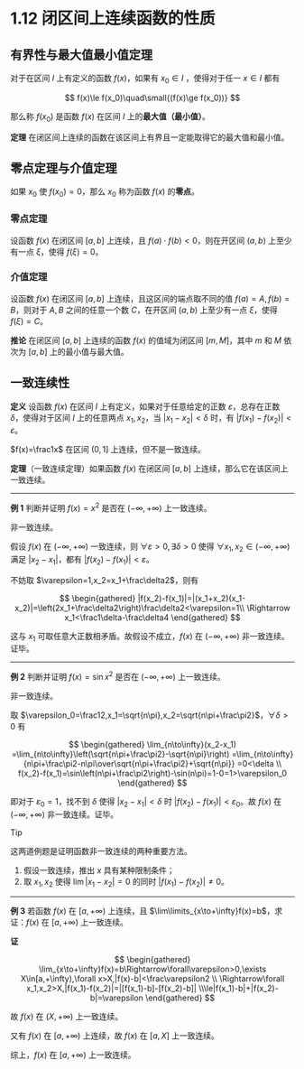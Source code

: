 # 1.12 闭区间上连续函数的性质

## 有界性与最大值最小值定理

对于在区间 $I$ 上有定义的函数 $f(x)$，如果有 $x_0\in I$ ，使得对于任一 $x\in I$ 都有

$$
f(x)\le f(x_0)\quad\small{(f(x)\ge f(x_0))}
$$

那么称 $f(x_0)$ 是函数 $f(x)$ 在区间 $I$ 上的**最大值（最小值）**。

**定理** 在闭区间上连续的函数在该区间上有界且一定能取得它的最大值和最小值。

## 零点定理与介值定理

如果 $x_0$ 使 $f(x_0)=0$，那么 $x_0$ 称为函数 $f(x)$ 的**零点**。

### 零点定理

设函数 $f(x)$ 在闭区间 $[a,b]$ 上连续，且 $f(a)\cdot f(b)<0$，则在开区间 $(a,b)$ 上至少有一点 $\xi$，使得 $f(\xi)=0$。

### 介值定理

设函数 $f(x)$ 在闭区间 $[a,b]$ 上连续，且这区间的端点取不同的值 $f(a)=A,f(b)=B$，则对于 $A,B$ 之间的任意一个数 $C$，在开区间 $(a,b)$ 上至少有一点 $\xi$，使得 $f(\xi)=C$。

**推论** 在闭区间 $[a,b]$ 上连续的函数 $f(x)$ 的值域为闭区间 $[m,M]$，其中 $m$ 和 $M$ 依次为 $[a,b]$ 上的最小值与最大值。

## 一致连续性

**定义** 设函数 $f(x)$ 在区间 $I$ 上有定义，如果对于任意给定的正数 $\varepsilon$，总存在正数 $\delta$，使得对于区间 $I$ 上的任意两点 $x_1,x_2$，当 $|x_1-x_2|<\delta$ 时，有 $|f(x_1)-f(x_2)|<\varepsilon$。

$f(x)=\frac1x$ 在区间 $(0,1]$ 上连续，但不是一致连续。

**定理**（一致连续定理）如果函数 $f(x)$ 在闭区间 $[a,b]$ 上连续，那么它在该区间上一致连续。

---

**例 1** 判断并证明 $f(x)=x^2$ 是否在 $(-\infty,+\infty)$ 上一致连续。

非一致连续。

假设 $f(x)$ 在 $(-\infty,+\infty)$ 一致连续，则 $\forall \varepsilon>0,\exists\delta>0$ 使得 $\forall x_1,x_2\in(-\infty,+\infty)$ 满足 $|x_2-x_1|$，都有 $|f(x_2)-f(x_1)|<\varepsilon$。

不妨取 $\varepsilon=1,x_2=x_1+\frac\delta2$，则有

$$
\begin{gathered}
|f(x_2)-f(x_1)|=|(x_1+x_2)(x_1-x_2)|=\left(2x_1+\frac\delta2\right)\frac\delta2<\varepsilon=1\\
\Rightarrow x_1<\frac1\delta-\frac\delta4
\end{gathered}
$$

这与 $x_1$ 可取任意大正数相矛盾。故假设不成立，$f(x)$ 在 $(-\infty,+\infty)$ 非一致连续。证毕。

---

**例 2** 判断并证明 $f(x)=\sin x^2$ 是否在 $(-\infty,+\infty)$ 上一致连续。

非一致连续。

取 $\varepsilon_0=\frac12,x_1=\sqrt{n\pi},x_2=\sqrt{n\pi+\frac\pi2}$，$\forall \delta>0$ 有

$$
\begin{gathered}
\lim_{n\to\infty}(x_2-x_1)
=\lim_{n\to\infty}\left(\sqrt{n\pi+\frac\pi2}-\sqrt{n\pi}\right)
=\lim_{n\to\infty}{n\pi+\frac\pi2-n\pi\over\sqrt{n\pi+\frac\pi2}+\sqrt{n\pi}}
=0<\delta \\
f(x_2)-f(x_1)=\sin\left(n\pi+\frac\pi2\right)-\sin(n\pi)=1-0=1>\varepsilon_0
\end{gathered}
$$

即对于 $\varepsilon_0=1$，找不到 $\delta$ 使得 $|x_2-x_1|<\delta$ 时 $|f(x_2)-f(x_1)|<\varepsilon_0$。故 $f(x)$ 在 $(-\infty,+\infty)$ 非一致连续。证毕。

> [!tip]
>
> 这两道例题是证明函数非一致连续的两种重要方法。
>
> 1. 假设一致连续，推出 $x$ 具有某种限制条件；
> 2. 取 $x_1,x_2$ 使得 $\lim|x_1-x_2|=0$ 的同时 $|f(x_1)-f(x_2)|\ne0$。

---

**例 3** 若函数 $f(x)$ 在 $[a,+\infty)$ 上连续，且 $\lim\limits_{x\to+\infty}f(x)=b$，求证：$f(x)$ 在 $[a,+\infty)$ 上一致连续。

**证**

$$
\begin{gathered}
\lim_{x\to+\infty}f(x)=b\Rightarrow\forall\varepsilon>0,\exists X\in[a,+\infty),\forall x>X,|f(x)-b|<\frac\varepsilon2 \\
\Rightarrow\forall x_1,x_2>X,|f(x_1)-f(x_2)|=|[f(x_1)-b]-[f(x_2)-b]| \\\le|f(x_1)-b|+|f(x_2)-b|=\varepsilon
\end{gathered}
$$

故 $f(x)$ 在 $(X,+\infty)$ 上一致连续。

又有 $f(x)$ 在 $[a,+\infty)$ 上连续，故 $f(x)$ 在 $[a,X]$ 上一致连续。

综上，$f(x)$ 在 $[a,+\infty)$ 上一致连续。
